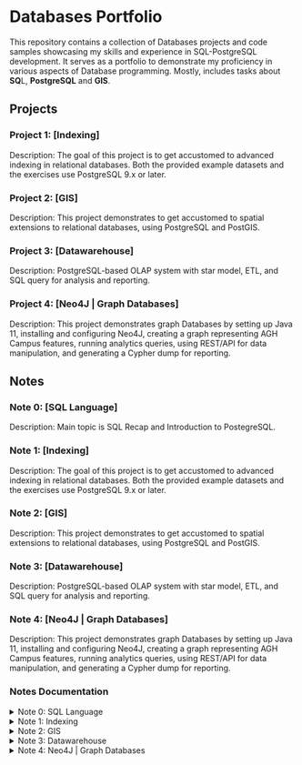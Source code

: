 # Databases Portfolio

This repository contains a collection of Databases projects and code samples showcasing my skills and experience in SQL-PostgreSQL development. It serves as a portfolio to demonstrate my proficiency in various aspects of Database programming. Mostly, includes tasks about **SQ**L, **PostgreSQL** and **GIS**.


## Projects

### Project 1: [Indexing]

Description: The goal of this project is to get accustomed to advanced indexing in relational databases. Both the provided example datasets and the exercises use PostgreSQL 9.x or later.

### Project 2: [GIS]

Description: This project demonstrates to get accustomed to spatial extensions to relational databases, using PostgreSQL and PostGIS.

### Project 3: [Datawarehouse]

Description: PostgreSQL-based OLAP system with star model, ETL, and SQL query for analysis and reporting.

### Project 4: [Neo4J | Graph Databases]

Description: This project demonstrates graph Databases by setting up Java 11, installing and configuring Neo4J, creating a graph representing AGH Campus features, running analytics queries, using REST/API for data manipulation, and generating a Cypher dump for reporting.

## Notes

### Note 0: [SQL Language]

Description: Main topic is SQL Recap and Introduction to PostegreSQL.

### Note 1: [Indexing]

Description: The goal of this project is to get accustomed to advanced indexing in relational databases. Both the provided example datasets and the exercises use PostgreSQL 9.x or later.

### Note 2: [GIS]

Description: This project demonstrates to get accustomed to spatial extensions to relational databases, using PostgreSQL and PostGIS.

### Note 3: [Datawarehouse]

Description: PostgreSQL-based OLAP system with star model, ETL, and SQL query for analysis and reporting.

### Note 4: [Neo4J | Graph Databases]

Description: This project demonstrates graph Databases by setting up Java 11, installing and configuring Neo4J, creating a graph representing AGH Campus features, running analytics queries, using REST/API for data manipulation, and generating a Cypher dump for reporting.

### Notes Documentation 
<details>
<summary> Note 0: SQL Language </summary>
<a href= "https://github.com/Kyleann/AGH_Databeses_2/files/11012274/01-recap-sql-postgres-latest.pdf"> Documentation 0</a>
</details>
  
<details>
<summary> Note 1: Indexing  </summary>
<a href= "https://github.com/xkyleann/Java_Portfolio/files/11770796/Lab3.pdf"> Documentation 1</a>
</details>

<details>
<summary> Note 2: GIS  </summary>
<a href= "https://github.com/xkyleann/Java_Portfolio/files/11938750/OOP_LAB4.pdf"> Documentation 2</a>
</details>

<details>
<summary> Note 3: Datawarehouse  </summary>
<a href= "https://github.com/xkyleann/Java_Portfolio/files/11938882/oo5.pdf"> Documentation 3</a>
</details>

<details>
<summary> Note 4: Neo4J | Graph Databases  </summary>
<a href= "https://github.com/xkyleann/Java_Portfolio/files/11939623/oo7-2.pdf"> Documentation 4</a>
</details>
